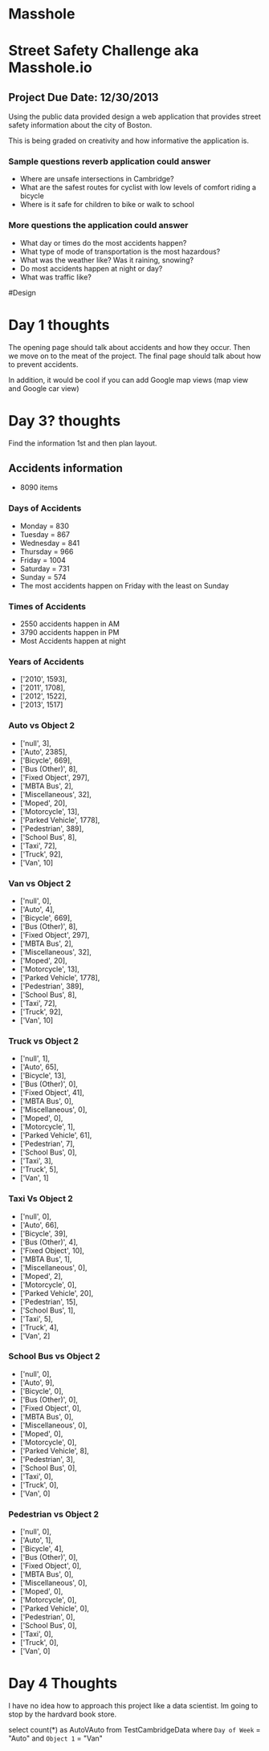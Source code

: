 Masshole
===========

# Street Safety Challenge aka Masshole.io
## Project Due Date: 12/30/2013

Using the public data provided design a web application that provides street safety information about the city of Boston.

This is being graded on creativity and how informative the application is.

### Sample questions reverb application could answer
* Where are unsafe intersections in Cambridge?
* What are the safest routes for cyclist with low levels of comfort riding a bicycle
* Where is it safe for children to bike or walk  to school

### More questions the application could answer
* What day or times do the most accidents happen?
* What type of mode of transportation is the most hazardous?
* What was the weather like? Was it raining, snowing?
* Do most accidents happen at night or day?
* What was traffic like?

#Design


# Day 1 thoughts

The opening page should talk about accidents and how they occur. Then we move on to the meat of the project. The final page should talk about how to prevent  accidents.

In addition, it would be cool if you can add Google map views (map view and Google car view)

# Day 3? thoughts
 Find the information 1st and then plan layout.
## Accidents information
* 8090 items

### Days of Accidents
* Monday = 830
* Tuesday = 867
* Wednesday = 841
* Thursday = 966
* Friday = 1004
* Saturday = 731
* Sunday = 574
* The most accidents happen on Friday with the least on Sunday

### Times of Accidents
* 2550 accidents happen in AM
* 3790 accidents happen in PM
* Most Accidents happen at night
### Years of Accidents
* ['2010',  1593],
* ['2011',  1708],
* ['2012',  1522],
* ['2013',  1517]

### Auto vs Object 2
* ['null',  3],
* ['Auto',  2385],
* ['Bicycle',  669],
* ['Bus (Other)',  8],
* ['Fixed Object',  297],
* ['MBTA Bus',  2],
* ['Miscellaneous',  32],
* ['Moped',  20],
* ['Motorcycle',  13],
* ['Parked Vehicle',  1778],
* ['Pedestrian',  389],
* ['School Bus',  8],
* ['Taxi',  72],
* ['Truck',  92],
* ['Van',  10]

### Van vs Object 2
* ['null',  0],
* ['Auto',  4],
* ['Bicycle',  669],
* ['Bus (Other)',  8],
* ['Fixed Object',  297],
* ['MBTA Bus',  2],
* ['Miscellaneous',  32],
* ['Moped',  20],
* ['Motorcycle',  13],
* ['Parked Vehicle',  1778],
* ['Pedestrian',  389],
* ['School Bus',  8],
* ['Taxi',  72],
* ['Truck',  92],
* ['Van',  10]

### Truck vs Object 2
* ['null',  1],
* ['Auto',  65],
* ['Bicycle',  13],
* ['Bus (Other)',  0],
* ['Fixed Object',  41],
* ['MBTA Bus',  0],
* ['Miscellaneous',  0],
* ['Moped',  0],
* ['Motorcycle',  1],
* ['Parked Vehicle',  61],
* ['Pedestrian',  7],
* ['School Bus',  0],
* ['Taxi',  3],
* ['Truck',  5],
* ['Van',  1]

### Taxi Vs Object 2
* ['null',  0],
* ['Auto',  66],
* ['Bicycle',  39],
* ['Bus (Other)',  4],
* ['Fixed Object',  10],
* ['MBTA Bus',  1],
* ['Miscellaneous',  0],
* ['Moped',  2],
* ['Motorcycle',  0],
* ['Parked Vehicle',  20],
* ['Pedestrian',  15],
* ['School Bus',  1],
* ['Taxi',  5],
* ['Truck',  4],
* ['Van',  2]

### School Bus vs Object 2
* ['null',  0],
* ['Auto',  9],
* ['Bicycle',  0],
* ['Bus (Other)',  0],
* ['Fixed Object',  0],
* ['MBTA Bus',  0],
* ['Miscellaneous',  0],
* ['Moped',  0],
* ['Motorcycle',  0],
* ['Parked Vehicle',  8],
* ['Pedestrian',  3],
* ['School Bus',  0],
* ['Taxi',  0],
* ['Truck',  0],
* ['Van',  0]

### Pedestrian vs Object 2
* ['null',  0],
* ['Auto',  1],
* ['Bicycle',  4],
* ['Bus (Other)',  0],
* ['Fixed Object',  0],
* ['MBTA Bus',  0],
* ['Miscellaneous',  0],
* ['Moped',  0],
* ['Motorcycle',  0],
* ['Parked Vehicle',  0],
* ['Pedestrian',  0],
* ['School Bus',  0],
* ['Taxi',  0],
* ['Truck',  0],
* ['Van',  0]

# Day 4 Thoughts
I have no idea how to approach this project like a data scientist. Im going to stop by the hardvard book store.

select count(*) as AutoVAuto from TestCambridgeData
where `Day of Week` = "Auto" and `Object 1` = "Van"

